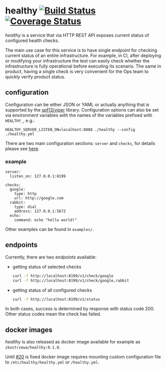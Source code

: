 # healthy [![Build Status](https://travis-ci.org/localghost/healthy.svg?branch=master)](https://travis-ci.org/localghost/healthy) [![Coverage Status](https://coveralls.io/repos/github/localghost/healthy/badge.svg?branch=master)](https://coveralls.io/github/localghost/healthy?branch=master)

_healthy_ is a service that via HTTP REST API exposes current status of configured health checks.

The main use case for this service is to have single endpoint for checking current status of an entire infrastructure.
For example, in CI, after deploying or modifying your infrastructure the test can easily check whether the infrastructure
is fully operational before executing its scenario.
The same in product, having a single check is very convenient for the Ops team to quickly verify product status.

## configuration

Configuration can be either JSON or YAML or actually anything that is supported by the [spf13/viper](https://github.com/spf13/viper) library.
Configuration options can also be set via environment variables with the names of the variables prefixed with `HEALTHY_`, e.g.:
```
HEALTHY_SERVER_LISTEN_ON=localhost:8888 ./healthy --config ./healthy.yml 
```

There are two main configuration sections: `server` and `checks`, for details please see [here](https://github.com/localghost/healthy/wiki/Configuration-schema).

### example

```
server:
  listen_on: 127.0.0.1:8199

checks:
  google:
    type: http
    url: http://google.com
  rabbit:
    type: dial
    address: 127.0.0.1:5672
  echo:
    command: echo "hello world!"
```

Other examples can be found in `examples/`.

## endpoints

Currently, there are two endpoints available:
* getting status of selected checks
  ```bash
  curl -f http://localhost:8199/v1/check/google
  curl -f http://localhost:8199/v1/check/google,rabbit
  ```
* getting status of all configured checks
  ```bash
  curl -f http://localhost:8199/v1/status
  ```
In both cases, success is determined by response with status code 200. Other status codes mean the check has failed.

## docker images   

_healthy_ is also released as docker image available for example as `zkostrzewa/healthy:0.1.0`.

Until [#20](https://github.com/localghost/healthy/issues/20) is fixed docker image requires mounting custom configuration file to `/etc/healthy/healthy.yml` or `/healthy.yml`.
